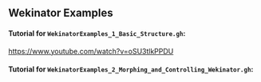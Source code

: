 ## Wekinator Examples

#### Tutorial for `WekinatorExamples_1_Basic_Structure.gh`: 
https://www.youtube.com/watch?v=oSU3tlkPPDU

#### Tutorial for `WekinatorExamples_2_Morphing_and_Controlling_Wekinator.gh`: 
